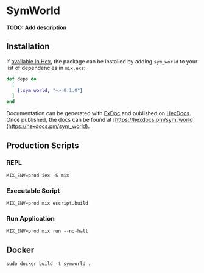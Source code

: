 # SymWorld

**TODO: Add description**

## Installation

If [available in Hex](https://hex.pm/docs/publish), the package can be installed
by adding `sym_world` to your list of dependencies in `mix.exs`:

```elixir
def deps do
  [
    {:sym_world, "~> 0.1.0"}
  ]
end
```

Documentation can be generated with [ExDoc](https://github.com/elixir-lang/ex_doc)
and published on [HexDocs](https://hexdocs.pm). Once published, the docs can
be found at [https://hexdocs.pm/sym_world](https://hexdocs.pm/sym_world).

## Production Scripts

### REPL

```
MIX_ENV=prod iex -S mix
```

### Executable Script

```
MIX_ENV=prod mix escript.build
```

### Run Application

```
MIX_ENV=prod mix run --no-halt
```

## Docker

```
sudo docker build -t symworld .
```
